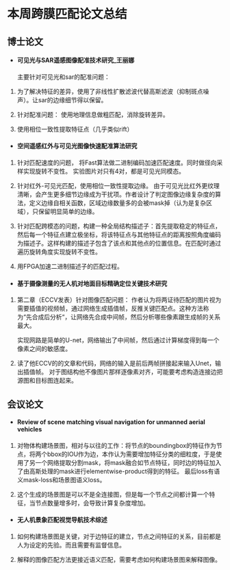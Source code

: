 # 本周跨膜匹配论文总结



## 博士论文

- #### 可见光与SAR遥感图像配准技术研究_王丽娜

  主要针对可见光和sar的配准问题：

1. 为了解决特征的差异，使用了非线性扩散滤波代替高斯滤波（抑制斑点噪声）。让sar的边缘细节得以保留。

2. 针对配准问题： 使用地理信息做粗匹配，消除旋转差异。

3. 使用相位一致性提取特征点（几乎类似rift）



- #### 空间遥感红外与可见光图像快速配准算法研究



1. 针对匹配速度的问题， 将Fast算法做二进制编码加速匹配速度。同时做径向采样实现旋转不变性。 实验图片对只有4对，都是可见光同模态。

2. 针对红外-可见光匹配，使用相位一致性提取边缘。 由于可见光比红外更纹理清晰，会产生更多细节边缘成为干扰项。作者设计了判定图像边缘复杂度的算法，定义边缘自相关函数，区域边缘数量多的会被mask掉（认为是复杂区域），只保留明显简单的边缘。

3. 针对匹配跨模态的问题，构建一种全局结构描述子：首先提取稳定的特征点，然后每一个特征点建立极坐标，将该特征点与其他特征点的距离按照角度编码为描述子。这样构建的描述子包含了该点和其他点的位置信息。在匹配时通过遍历旋转角度实现旋转不变性。

4. 用FPGA加速二进制描述子的匹配过程。



- #### 基于摄像测量的无人机对地面目标精确定位关键技术研究

  

1. 第二章（ECCV发表）针对图像匹配问题： 作者认为将两证待匹配的图片视为需要插值的视频帧，通过网络生成插值帧，反推关键匹配点。这种方法称为“先合成后分析“，让网络先合成中间帧，然后分析哪些像素跟生成帧的关系最大。

   实现网路是简单的U-net，网络输出了中间帧，然后通过计算梯度得到每一个像素之间的敏感度。

2. 读了他ECCV的的文章和代码，网络的输入是前后两帧拼接起来输入Unet，输出插值帧。 对于图结构他不像图片那样逐像素对齐，可能要考虑构造连接边把源图和目标图连起来。



## 会议论文

- #### Review of scene matching visual navigation for unmanned aerial vehicles

1. 对物体构建场景图，相对与以往的工作：将节点的boundingbox的特征作为节点，将两个bbox的IOU作为边，本作认为需要增加特征分类的细粒度，于是使用了另一个网络提取分割mask，将mask融合如节点特征，同时边的特征加入了由高斯处理的mask进行elementwise-product得到的特征。 最后loss有语义mask-loss和场景图语义loss。



2. 这个生成的场景图是可以不是全连接图，但是每一个节点之间都计算一个特征，当节点数量增多时，会导致计算复杂度增加。

- #### 无人机景象匹配视觉导航技术综述

1.  如何构建场景图是关键，对于边特征的建立，节点之间特征的关系，目前都是人为设定的先验。而且需要有监督信息。

2. 解释的图像匹配方法更接近语义匹配，需要考虑如何构建场景图来解释图像。



